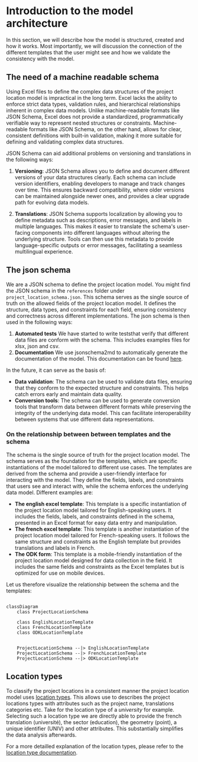 # Introduction to the model architecture

In this section, we will describe how the model is structured, created and how it works. Most importantly, we will discussion the connection of the different templates that the user might see and how we validate the consistency with the model.

## The need of a machine readable schema

Using Excel files to define the complex data structures of the project location model is impractical in the long term. Excel lacks the ability to enforce strict data types, validation rules, and hierarchical relationships inherent in complex data models. Unlike machine-readable formats like JSON Schema, Excel does not provide a standardized, programmatically verifiable way to represent nested structures or constraints. Machine-readable formats like JSON Schema, on the other hand, allows for clear, consistent definitions with built-in validation, making it more suitable for defining and validating complex data structures.

JSON Schema can aid additional problems on versioning and translations in the following ways:

1. **Versioning**: JSON Schema allows you to define and document different versions of your data structures clearly. Each schema can include version identifiers, enabling developers to manage and track changes over time. This ensures backward compatibility, where older versions can be maintained alongside newer ones, and provides a clear upgrade path for evolving data models.

2. **Translations**: JSON Schema supports localization by allowing you to define metadata such as descriptions, error messages, and labels in multiple languages. This makes it easier to translate the schema's user-facing components into different languages without altering the underlying structure. Tools can then use this metadata to provide language-specific outputs or error messages, facilitating a seamless multilingual experience.

## The json schema

We are a JSON schema to define the project location model. You might find the JSON schema in the `references` folder under `project_location_schema.json`. This schema serves as the single source of truth on the allowed fields of the project location model. It defines the structure, data types, and constraints for each field, ensuring consistency and correctness across different implementations. The json schema is then used in the following ways:

1. **Automated tests** We have started to write teststhat verify that different data files are conform with the schema. This includes examples files for xlsx, json and csv.
2. **Documentation** We use jsonschema2md to automatically generate the documentation of the model. This documentation can be found [here](project_location_schema.md).

In the future, it can serve as the basis of:

- **Data validation**: The schema can be used to validate data files, ensuring that they conform to the expected structure and constraints. This helps catch errors early and maintain data quality.
- **Conversion tools**: The schema can be used to generate conversion tools that transform data between different formats while preserving the integrity of the underlying data model. This can facilitate interoperability between systems that use different data representations.

### On the relationship between between templates and the schema

The schema is the single source of truth for the project location model. The schema serves as the foundation for the templates, which are specific instantiations of the model tailored to different use cases. The templates are derived from the schema and provide a user-friendly interface for interacting with the model. They define the fields, labels, and constraints that users see and interact with, while the schema enforces the underlying data model. Different examples are:

- **The english excel template**: This template is a specific instantiation of the project location model tailored for English-speaking users. It includes the fields, labels, and constraints defined in the schema, presented in an Excel format for easy data entry and manipulation.
- **The french excel template**: This template is another instantiation of the project location model tailored for French-speaking users. It follows the same structure and constraints as the English template but provides translations and labels in French.
- **The ODK form**: This template is a mobile-friendly instantiation of the project location model designed for data collection in the field. It includes the same fields and constraints as the Excel templates but is optimized for use on mobile devices.

Let us therefore visualize the relationship between the schema and the templates:

```mermaid

classDiagram
    class ProjectLocationSchema

    class EnglishLocationTemplate
    class FrenchLocationTemplate
    class ODKLocationTemplate


    ProjectLocationSchema --|> EnglishLocationTemplate
    ProjectLocationSchema --|> FrenchLocationTemplate
    ProjectLocationSchema --|> ODKLocationTemplate
```

## Location types

To classify the project locations in a consistent manner the project location model uses [location types](location_type.md). This allows use to describes the project locations types with attributes such as the project name, translations categories etc. Take for the location type of a *university* for example. Selecting such a location type we are directly able to provide the french translation (université), the sector (education), the geometry (point), a unique identifier (UNIV) and other attributes. This substantially simplifies the data analysis afterwards.

For a more detailled explanation of the location types, please refer to the [location type documentation](location_type.md).
